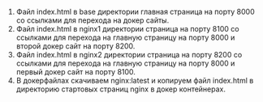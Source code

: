 1. Файл index.html в base директории главная страница на порту 8000 со ссылками для перехода на докер сайты.
2. Файл index.html в nginx1 директории страница на порту 8100 со ссылками для перехода на главную страницу на порту 8000 и второй докер сайт на порту 8200.
3. Файл index.html в nginx2 директории страница на порту 8200 со ссылками для перехода на главную страницу на порту 8000 и первый докер сайт на порту 8100.
4. В докерфайлах скачиваем nginx:latest и копируем файл index.html в директорию стартовых страниц nginx в докер контейнерах.

